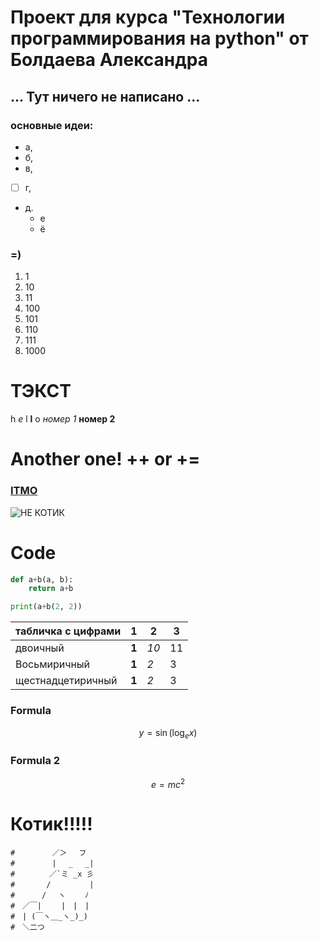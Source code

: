 # Проект для курса "Технологии программирования на python" от Болдаева Александра
## ... Тут ничего не написано ...

### основные идеи:
* а,
* б,
* в,
* [ ] г,
* д.
    * е
    * ё

### =)

1. 1
2. 10
3. 11
4. 100
5. 101
6. 110
7. 111
8. 1000

# ТЭКСТ
h *e* l **l** o  *номер 1*
**номер 2**

# Another one! ++ or +=

### **[ITMO](https://itmo.ru/)**

![НЕ КОТИК](https://itmo.ru/file/pages/213/slogan_belyy.png)

# Code
```python
def a+b(a, b):
    return a+b

print(a+b(2, 2))
```


| табличка с цифрами | 1     | 2    | 3 |
|--------------------|-------|------|---|
| двоичный           | **1** | *10* | 11|
| Восьмиричный       | **1** | *2*  | 3 |        
| щестнадцетиричный  | **1** | *2*  | 3 |  

### Formula
$$
y = \sin(\log_e{x})
$$

### Formula 2
$$
e = mc^2
$$





#
#
#
#
#
#
#
#
#
#
#
#
#
#
#
#
#
#
#
#
#
#
#
#
#
#
#
#
#
#
#
#
#
#
#
#
#
#
#
#
#
#
#
#
#
#
#
#
#
#
#
#
#
#
#
#
# Котик!!!!!

```
#　　　　　／＞　 フ
#　　　　　| 　_　 _|
#　 　　　／`ミ _x 彡
#　　 　 /　　　 　 |
#　　　 /　 ヽ　　 ﾉ
#　／￣|　　 |　|　|
#　| (￣ヽ＿_ヽ_)_)
#　＼二つ
```
